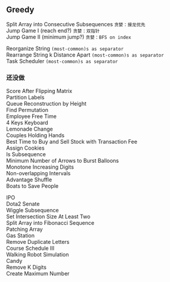 ## Greedy

Split Array into Consecutive Subsequences `贪婪：接龙优先`      
Jump Game I (reach end?) `贪婪：双指针`                   
Jump Game II (minimum jump?) `贪婪：BFS on index`              


Reorganize String `(most-common)s as separator`    
Rearrange String k Distance Apart `(most-common)s as separator`        
Task Scheduler `(most-common)s as separator`     

### 还没做

Score After Flipping Matrix     
Partition Labels        
Queue Reconstruction by Height      
Find Permutation    
Employee Free Time    
4 Keys Keyboard    
Lemonade Change     
Couples Holding Hands       
Best Time to Buy and Sell Stock with Transaction Fee        
Assign Cookies      
Is Subsequence      
Minimum Number of Arrows to Burst Balloons      
Monotone Increasing Digits      
Non-overlapping Intervals       
Advantage Shuffle       
Boats to Save People        
   

IPO     
Dota2 Senate        
Wiggle Subsequence      
Set Intersection Size At Least Two      
Split Array into Fibonacci Sequence     
Patching Array      
Gas Station     
Remove Duplicate Letters        
Course Schedule III     
Walking Robot Simulation        
Candy       
Remove K Digits     
Create Maximum Number       